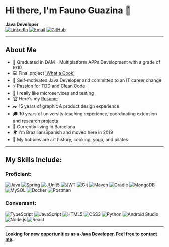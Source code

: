# Hi there, I'm Fauno Guazina 👋  

**Java Developer**  
[![LinkedIn](https://img.shields.io/badge/LinkedIn-Profile-blue)](https://www.linkedin.com/in/fauno-guazina/) [![Email](https://img.shields.io/badge/Email-Contact-yellow)](mailto:prof.guazina@gmail.com) [![GitHub](https://img.shields.io/badge/GitHub-Profile-green)](https://github.com/FaunoGuazina)

---

## About Me

- 🔭 Graduated in DAM - Multiplatform APPs Development with a grade of 9/10
- 💻 Final project ['What a Cook'](https://github.com/LinkiaFP-Exercises/Project_What-a-Cook)
- 🎯 Self-motivated Java Developer and committed to an IT career change
- ⚡ Passion for TDD and Clean Code
- 💾 I really like microservices and testing
- 🏆 Here's my [Resume](https://drive.google.com/file/d/16DS6pjc7QZp0tfUhAqzOD7wKks9P9wFk)
- ✒️ 15 years of graphic & product design experience
- 🎓 10 years of university teaching experience, coordinating extension and research projects
- 🏡 Currently living in Barcelona
- 🌍 I'm Brazilian/Spanish and moved here in 2019
- 🎨 My hobbies are art history, cooking, yoga, and pilates

---

## My Skills Include:

### Proficient:
![Java](https://img.shields.io/badge/Java-ED8B00?style=for-the-badge&logo=java&logoColor=white)
![Spring](https://img.shields.io/badge/Spring-6DB33F?style=for-the-badge&logo=spring&logoColor=white)
![JUnit5](https://img.shields.io/badge/JUnit5-25A162?style=for-the-badge&logo=junit5&logoColor=white)
![JWT](https://img.shields.io/badge/JWT-000000?style=for-the-badge&logo=jwt&logoColor=white)
![Git](https://img.shields.io/badge/Git-F05032?style=for-the-badge&logo=git&logoColor=white)
![Maven](https://img.shields.io/badge/Maven-C71A36?style=for-the-badge&logo=apache-maven&logoColor=white)
![Gradle](https://img.shields.io/badge/Gradle-02303A?style=for-the-badge&logo=gradle&logoColor=white)
![MongoDB](https://img.shields.io/badge/MongoDB-4EA94B?style=for-the-badge&logo=mongodb&logoColor=white)
![MySQL](https://img.shields.io/badge/MySQL-4479A1?style=for-the-badge&logo=mysql&logoColor=white)
![Docker](https://img.shields.io/badge/Docker-2496ED?style=for-the-badge&logo=docker&logoColor=white)
![Postman](https://img.shields.io/badge/Postman-FF6C37?style=for-the-badge&logo=postman&logoColor=white)

### Conversant:
![TypeScript](https://img.shields.io/badge/TypeScript-007ACC?style=for-the-badge&logo=typescript&logoColor=white)
![JavaScript](https://img.shields.io/badge/JavaScript-F7DF1E?style=for-the-badge&logo=javascript&logoColor=black)
![HTML5](https://img.shields.io/badge/HTML5-E34F26?style=for-the-badge&logo=html5&logoColor=white)
![CSS3](https://img.shields.io/badge/CSS3-1572B6?style=for-the-badge&logo=css3&logoColor=white)
![Python](https://img.shields.io/badge/Python-3776AB?style=for-the-badge&logo=python&logoColor=white)
![Android Studio](https://img.shields.io/badge/Android%20Studio-3DDC84?style=for-the-badge&logo=android-studio&logoColor=white)
![Node.js](https://img.shields.io/badge/Node.js-339933?style=for-the-badge&logo=nodedotjs&logoColor=white)
![React](https://img.shields.io/badge/React-61DAFB?style=for-the-badge&logo=react&logoColor=black)

---

**Looking for new opportunities as a Java Developer. Feel free to [contact me](mailto:prof.guazina@gmail.com).**
